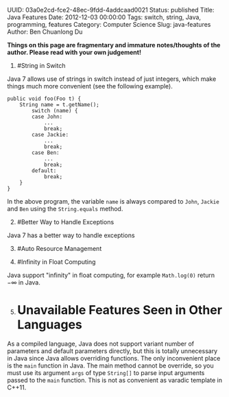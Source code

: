 UUID: 03a0e2cd-fce2-48ec-9fdd-4addcaad0021
Status: published
Title: Java Features
Date: 2012-12-03 00:00:00
Tags: switch, string, Java, programming, features
Category: Computer Science
Slug: java-features
Author: Ben Chuanlong Du

**Things on this page are fragmentary and immature notes/thoughts of the author. Please read with your own judgement!**
 
1. #String in Switch

Java 7 allows use of strings in switch instead of just integers,
which make things much more convenient (see the following example).

    public void foo(Foo t) {
        String name = t.getName();
            switch (name) {
            case John:
                ...
                break;
            case Jackie:
                ...
                break;
            case Ben:
                ...
                break;
            default:
                break;
        }
    }

In the above program, the variable `name` is always compared to `John`, `Jackie` and `Ben` using the `String.equals` method.

2. #Better Way to Handle Exceptions

Java 7 has a better way to handle exceptions

3. #Auto Resource Management

4. #Infinity in Float Computing

Java support "infinity" in float computing, 
for example `Math.log(0)` return $-\infty$ in Java.

5. # Unavailable Features Seen in Other Languages
As a compiled language, 
Java does not support variant number of parameters and default parameters directly, 
but this is totally unnecessary in Java since Java allows overriding functions. 
The only inconvenient place is the `main` function in Java. 
The main method cannot be override, 
so you must use its argument `args` of type `String[]` 
to parse input arguments passed to the `main` function. 
This is not as convenient as varadic template in C++11.

